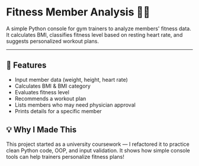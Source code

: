 # Fitness Member Analysis 🏋️‍♀️

A simple Python console for gym trainers to analyze members' fitness data.  
It calculates BMI, classifies fitness level based on resting heart rate, and suggests personalized workout plans.

---

## 📌 Features

- Input member data (weight, height, heart rate)
- Calculates BMI & BMI category
- Evaluates fitness level
- Recommends a workout plan
- Lists members who may need physician approval
- Prints details for a specific member

## 💡 Why I Made This

This project started as a university coursework — I refactored it to practice clean Python code, OOP, and input validation.
It shows how simple console tools can help trainers personalize fitness plans!
